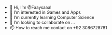 - 👋 Hi, I’m @Faaysaaal
- 👀 I’m interested in Games and Apps
- 🌱 I’m currently learning Computer Science
- 💞️ I’m looking to collaborate on ...
- 📫 How to reach me contact on +92 3086728781

<!---
Faaysaaal/Faaysaaal is a ✨ special ✨ repository because its `README.md` (this file) appears on your GitHub profile.
You can click the Preview link to take a look at your changes.
--->
